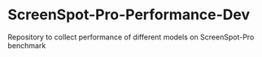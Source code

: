 # ScreenSpot-Pro-Performance-Dev
Repository to collect performance of different models on ScreenSpot-Pro benchmark
